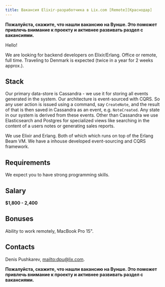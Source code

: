 ```yaml
---
title: Вакансия Elixir-разработчика в Lix.com [Remote][Краснодар]
---
```

**Пожалуйста, скажите, что нашли вакансию на Вунше. Это поможет привлечь внимание к проекту и активнее развивать раздел с вакансиями.**

Hello!

We are looking for backend developers on Elixir/Erlang. Office or remote, full time. Traveling to Denmark is expected (twice in a year for 2 weeks approx.). 

## Stack

Our primary data-store is Cassandra - we use it for storing all events generated in the system. Our architecture is event-sourced with CQRS. So any user action is issued using a command, say `CreateNote`, and the result of that is then saved in Cassandra as an event, e.g. `NoteCreated`. Any state in our system is derived from these events. Other than Cassandra we use Elasticsearch and Postgres for specialized views like searching in the content of a users notes or generating sales reports.

We use Elixir and Erlang. Both of which which runs on top of the Erlang Beam VM. We have a inhouse developed event-sourcing and CQRS framework.

## Requirements

We expect you to have strong programming skills.

## Salary

**$1,800 - 2,400**

## Bonuses

 Ability to work remotely, MacBook Pro 15".

## Contacts

Denis Pushkarev, <mailto:dpu@lix.com>.

**Пожалуйста, скажите, что нашли вакансию на Вунше. Это поможет привлечь внимание к проекту и активнее развивать раздел с вакансиями.**
